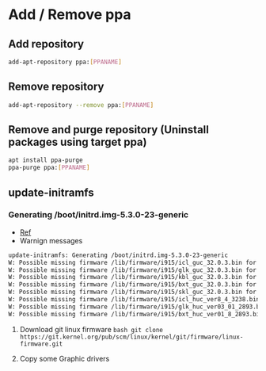 # Add / Remove ppa

## Add repository

```bash
add-apt-repository ppa:[PPANAME]
```

## Remove repository

```bash
add-apt-repository --remove ppa:[PPANAME]
```

## Remove and purge repository (Uninstall packages using target ppa)

```bash
apt install ppa-purge
ppa-purge ppa:[PPANAME]
```

## update-initramfs

### Generating /boot/initrd.img-5.3.0-23-generic
- [Ref](https://askubuntu.com/questions/832524/possible-missing-frmware-lib-firmware-i915)
- Warnign messages
```bash
update-initramfs: Generating /boot/initrd.img-5.3.0-23-generic
W: Possible missing firmware /lib/firmware/i915/icl_guc_32.0.3.bin for module i915
W: Possible missing firmware /lib/firmware/i915/glk_guc_32.0.3.bin for module i915
W: Possible missing firmware /lib/firmware/i915/kbl_guc_32.0.3.bin for module i915
W: Possible missing firmware /lib/firmware/i915/bxt_guc_32.0.3.bin for module i915
W: Possible missing firmware /lib/firmware/i915/skl_guc_32.0.3.bin for module i915
W: Possible missing firmware /lib/firmware/i915/icl_huc_ver8_4_3238.bin for module i915
W: Possible missing firmware /lib/firmware/i915/glk_huc_ver03_01_2893.bin for module i915
W: Possible missing firmware /lib/firmware/i915/bxt_huc_ver01_8_2893.bin for module i915
```

  1. Download git linux firmware
    ```bash
    git clone https://git.kernel.org/pub/scm/linux/kernel/git/firmware/linux-firmware.git
    ```

  2. Copy some Graphic drivers
    ```
    ```


